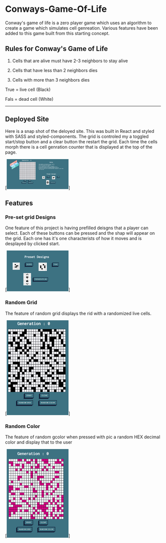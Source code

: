 # Conways-Game-Of-Life

Conway's game of life is a zero player game which uses an algorithm to create a game which simulates cell genreation. Various features have been added to this game built from this starting concept. 

## Rules for Conway's Game of Life

1. Cells that are alive must have 2-3 neighbors to stay alive

2. Cells that have less than 2 neighbors dies

3. Cells with more than 3 neighbors dies


  True = live cell (Black)

  Fals = dead cell (White)

----


## Deployed Site 

Here is a snap shot of the deloyed site. This was built in React and styled with SASS and styled-components. The grid is controled my a toggled start/stop button and a clear button the restart the grid. Each time the cells morph there is a cell genration counter that is displayed at the top of the page.

[<img src="game-of-life\src\pics\deployed_screen_shot.jpg" width = "200" />]





## Features

### Pre-set grid Designs 

One feature of this project is having prefilled deisgns that a player can select. Each of these buttons can be pressed and the shap will appear on the grid. Each one has it's one characterists of how it moves and is desplayed by clicked start.

[<img src="game-of-life\src\pics\preset_designs.jpg" width = "200" />]


### Random Grid

The feature of random grid displays the rid with a randomized live cells.

[<img src="game-of-life\src\pics\random.jpg" width = "200" />]

### Random Color

The feature of random gcolor when pressed with pic a random HEX decimal color and display that to the user

[<img src="game-of-life\src\pics\random_color.jpg" width = "200" />]










